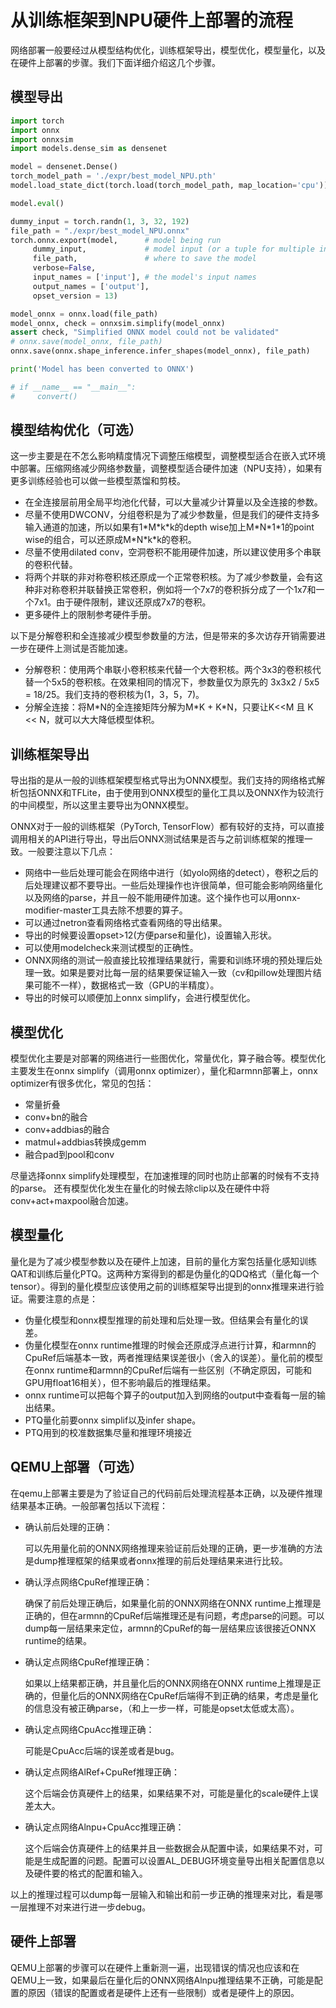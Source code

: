 # 从训练框架到NPU硬件上部署的流程
网络部署一般要经过从模型结构优化，训练框架导出，模型优化，模型量化，以及在硬件上部署的步骤。我们下面详细介绍这几个步骤。

## 模型导出

```python
import torch
import onnx
import onnxsim
import models.dense_sim as densenet

model = densenet.Dense()
torch_model_path = './expr/best_model_NPU.pth'
model.load_state_dict(torch.load(torch_model_path, map_location='cpu'))

model.eval()

dummy_input = torch.randn(1, 3, 32, 192)
file_path = "./expr/best_model_NPU.onnx"
torch.onnx.export(model,      # model being run 
     dummy_input,             # model input (or a tuple for multiple inputs) 
     file_path,               # where to save the model
     verbose=False,
     input_names = ['input'], # the model's input names 
     output_names = ['output'],
     opset_version = 13)

model_onnx = onnx.load(file_path)
model_onnx, check = onnxsim.simplify(model_onnx)
assert check, "Simplified ONNX model could not be validated"
# onnx.save(model_onnx, file_path)
onnx.save(onnx.shape_inference.infer_shapes(model_onnx), file_path)

print('Model has been converted to ONNX')

# if __name__ == "__main__": 
#     convert()
```



## 模型结构优化（可选）

这一步主要是在不怎么影响精度情况下调整压缩模型，调整模型适合在嵌入式环境中部署。压缩网络减少网络参数量，调整模型适合硬件加速（NPU支持），如果有更多训练经验也可以做一些模型蒸馏和剪枝。

- 在全连接层前用全局平均池化代替，可以大量减少计算量以及全连接的参数。
- 尽量不使用DWCONV，分组卷积是为了减少参数量，但是我们的硬件支持多输入通道的加速，所以如果有1\*M\*k\*k的depth wise加上M\*N\*1\*1的point wise的组合，可以还原成M\*N\*k\*k的卷积。
- 尽量不使用dilated conv，空洞卷积不能用硬件加速，所以建议使用多个串联的卷积代替。
- 将两个并联的非对称卷积核还原成一个正常卷积核。为了减少参数量，会有这种非对称卷积并联替换正常卷积，例如将一个7x7的卷积拆分成了一个1x7和一个7x1。由于硬件限制，建议还原成7x7的卷积。
- 更多硬件上的限制参考硬件手册。
  

以下是分解卷积和全连接减少模型参数量的方法，但是带来的多次访存开销需要进一步在硬件上测试是否能加速。

- 分解卷积：使用两个串联小卷积核来代替一个大卷积核。两个3x3的卷积核代替一个5x5的卷积核。在效果相同的情况下，参数量仅为原先的 3x3x2 / 5x5 = 18/25。我们支持的卷积核为(1，3，5，7)。
- 分解全连接：将M\*N的全连接矩阵分解为M\*K + K\*N，只要让K<<M 且 K << N，就可以大大降低模型体积。

## 训练框架导出
导出指的是从一般的训练框架模型格式导出为ONNX模型。我们支持的网络格式解析包括ONNX和TFLite，由于使用到ONNX模型的量化工具以及ONNX作为较流行的中间模型，所以这里主要导出为ONNX模型。

ONNX对于一般的训练框架（PyTorch, TensorFlow）都有较好的支持，可以直接调用相关的API进行导出，导出后ONNX测试结果是否与之前训练框架的推理一致。一般要注意以下几点：

- 网络中一些后处理可能会在网络中进行（如yolo网络的detect），卷积之后的后处理建议都不要导出。一些后处理操作也许很简单，但可能会影响网络量化以及网络的parse，并且一般不能用硬件加速。这个操作也可以用onnx-modifier-master工具去除不想要的算子。
- 可以通过netron查看网络格式查看网络的导出结果。
- 导出的时候要设置opset>12(方便parse和量化)，设置输入形状。
- 可以使用modelcheck来测试模型的正确性。
- ONNX网络的测试一般直接比较推理结果就行，需要和训练环境的预处理后处理一致。如果是要对比每一层的结果要保证输入一致（cv和pillow处理图片结果可能不一样），数据格式一致（GPU的半精度）。
- 导出的时候可以顺便加上onnx simplify，会进行模型优化。

## 模型优化
模型优化主要是对部署的网络进行一些图优化，常量优化，算子融合等。模型优化主要发生在onnx simplify（调用onnx optimizer），量化和armnn部署上，onnx optimizer有很多优化，常见的包括：

- 常量折叠
- conv+bn的融合
- conv+addbias的融合
- matmul+addbias转换成gemm
- 融合pad到pool和conv

尽量选择onnx simplify处理模型，在加速推理的同时也防止部署的时候有不支持的parse。
还有模型优化发生在量化的时候去除clip以及在硬件中将conv+act+maxpool融合加速。

## 模型量化
量化是为了减少模型参数以及在硬件上加速，目前的量化方案包括量化感知训练QAT和训练后量化PTQ。这两种方案得到的都是伪量化的QDQ格式（量化每一个tensor）。得到的量化模型应该使用之前的训练框架导出提到的onnx推理来进行验证。需要注意的点是：

- 伪量化模型和onnx模型推理的前处理和后处理一致。但结果会有量化的误差。
- 伪量化模型在onnx runtime推理的时候会还原成浮点进行计算，和armnn的CpuRef后端基本一致，两者推理结果误差很小（舍入的误差）。量化前的模型在onnx runtime和armnn的CpuRef后端有一些区别（不确定原因，可能和GPU用float16相关），但不影响最后的推理结果。
- onnx runtime可以把每个算子的output加入到网络的output中查看每一层的输出结果。
- PTQ量化前要onnx simplif以及infer shape。
- PTQ用到的校准数据集尽量和推理环境接近

## QEMU上部署（可选）
在qemu上部署主要是为了验证自己的代码前后处理流程基本正确，以及硬件推理结果基本正确。一般部署包括以下流程：

- 确认前后处理的正确：
  
    可以先用量化前的ONNX网络推理来验证前后处理的正确，更一步准确的方法是dump推理框架的结果或者onnx推理的前后处理结果来进行比较。

- 确认浮点网络CpuRef推理正确：

    确保了前后处理正确后，如果量化前的ONNX网络在ONNX runtime上推理是正确的，但在armnn的CpuRef后端推理还是有问题，考虑parse的问题。可以dump每一层结果来定位，armnn的CpuRef的每一层结果应该很接近ONNX runtime的结果。

- 确认定点网络CpuRef推理正确：
  
    如果以上结果都正确，并且量化后的ONNX网络在ONNX runtime上推理是正确的，但量化后的ONNX网络在CpuRef后端得不到正确的结果，考虑是量化的信息没有被正确parse，（和上一步一样，可能是opset太低或太高）。

- 确认定点网络CpuAcc推理正确：

    可能是CpuAcc后端的误差或者是bug。

- 确认定点网络AlRef+CpuRef推理正确：
  
    这个后端会仿真硬件上的结果，如果结果不对，可能是量化的scale硬件上误差太大。

- 确认定点网络Alnpu+CpuAcc推理正确：

    这个后端会仿真硬件上的结果并且一些数据会从配置中读，如果结果不对，可能是生成配置的问题。配置可以设置AL_DEBUG环境变量导出相关配置信息以及硬件要的格式的配置和输入。

以上的推理过程可以dump每一层输入和输出和前一步正确的推理来对比，看是哪一层推理不对来进行进一步debug。

## 硬件上部署
QEMU上部署的步骤可以在硬件上重新测一遍，出现错误的情况也应该和在QEMU上一致，如果最后在量化后的ONNX网络Alnpu推理结果不正确，可能是配置的原因（错误的配置或者是硬件上还有一些限制）或者是硬件上的原因。
